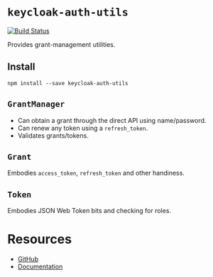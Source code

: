 
# `keycloak-auth-utils`

[![Build Status](https://travis-ci.org/keycloak/keycloak-nodejs-auth-utils.svg?branch=master)](https://travis-ci.org/keycloak/keycloak-nodejs-auth-utils)

Provides grant-management utilities.

## Install

    npm install --save keycloak-auth-utils

## `GrantManager`

* Can obtain a grant through the direct API using name/password.
* Can renew any token using a `refresh_token`.
* Validates grants/tokens.

## `Grant`

Embodies `access_token`, `refresh_token` and other handiness.

## `Token`

Embodies JSON Web Token bits and checking for roles.

# Resources

* [GitHub](https://github.com/keycloak/keycloak-nodejs-auth-utils)
* [Documentation](http://keycloak.github.io/keycloak-nodejs-auth-utils)
